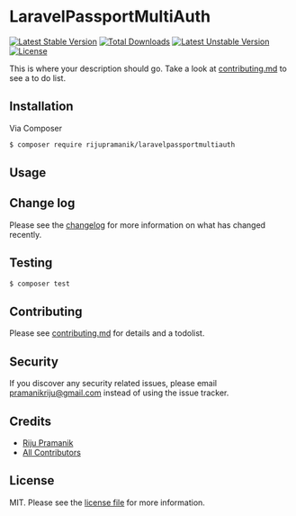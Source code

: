 # LaravelPassportMultiAuth

[![Latest Stable Version](https://poser.pugx.org/rijupramanik/laravelpassportmultiauth/v/stable)](https://packagist.org/packages/rijupramanik/laravelpassportmultiauth) [![Total Downloads](https://poser.pugx.org/rijupramanik/laravelpassportmultiauth/downloads)](https://packagist.org/packages/rijupramanik/laravelpassportmultiauth) [![Latest Unstable Version](https://poser.pugx.org/rijupramanik/laravelpassportmultiauth/v/unstable)](https://packagist.org/packages/rijupramanik/laravelpassportmultiauth) [![License](https://poser.pugx.org/rijupramanik/laravelpassportmultiauth/license)](https://packagist.org/packages/rijupramanik/laravelpassportmultiauth)

This is where your description should go. Take a look at [contributing.md](contributing.md) to see a to do list.

## Installation

Via Composer

``` bash
$ composer require rijupramanik/laravelpassportmultiauth
```

## Usage

## Change log

Please see the [changelog](changelog.md) for more information on what has changed recently.

## Testing

``` bash
$ composer test
```

## Contributing

Please see [contributing.md](contributing.md) for details and a todolist.

## Security

If you discover any security related issues, please email pramanikriju@gmail.com instead of using the issue tracker.

## Credits

- [Riju Pramanik][link-author]
- [All Contributors][link-contributors]

## License

MIT. Please see the [license file](license.md) for more information.

[ico-version]: https://img.shields.io/packagist/v/rijupramanik/laravelpassportmultiauth.svg?style=flat-square
[ico-downloads]: https://img.shields.io/packagist/dt/rijupramanik/laravelpassportmultiauth.svg?style=flat-square
[ico-travis]: https://img.shields.io/travis/rijupramanik/laravelpassportmultiauth/master.svg?style=flat-square
[ico-styleci]: https://styleci.io/repos/12345678/shield

[link-packagist]: https://packagist.org/packages/rijupramanik/laravelpassportmultiauth
[link-downloads]: https://packagist.org/packages/rijupramanik/laravelpassportmultiauth
[link-travis]: https://travis-ci.org/rijupramanik/laravelpassportmultiauth
[link-styleci]: https://styleci.io/repos/12345678
[link-author]: https://github.com/rijupramanik
[link-contributors]: ../../contributors
